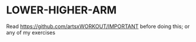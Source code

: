 # LOWER-HIGHER-ARM
Read https://github.com/artsxWORKOUT/IMPORTANT before doing this; or any of my exercises
